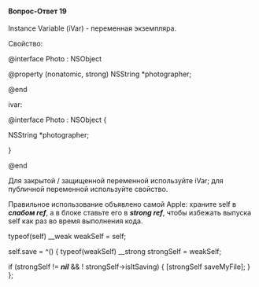 #### Вопрос-Ответ 19
Instance Variable (iVar) - переменная экземпляра.

Свойство:

@interface Photo : NSObject

@property (nonatomic, strong) NSString \*photographer;

@end

ivar:

@interface Photo : NSObject {

   NSString \*photographer;

}

@end

Для закрытой / защищенной переменной используйте iVar; для публичной переменной используйте свойство.

Правильное использование объявлено самой Apple: храните self в ***слабом ref***, а в блоке ставьте его в ***strong ref***, чтобы избежать выпуска self как раз во время выполнения кода.

typeof(self) \__weak weakSelf = self;

self.save = ^() {
    typeof(weakSelf) \__strong strongSelf = weakSelf;

   if (strongSelf != ***nil*** && ! strongSelf->isItSaving) {
   [strongSelf saveMyFile];
   }
};